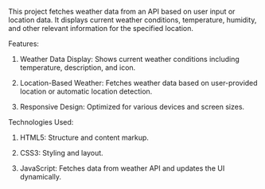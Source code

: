 This project fetches weather data from an API based on user input or location data. It displays current weather conditions, temperature, humidity, and other relevant information for the specified location.

Features:

1. Weather Data Display: Shows current weather conditions including temperature, description, and icon.

2. Location-Based Weather: Fetches weather data based on user-provided location or automatic location detection.

3. Responsive Design: Optimized for various devices and screen sizes.

Technologies Used:

1. HTML5: Structure and content markup.

2. CSS3: Styling and layout.

3. JavaScript: Fetches data from weather API and updates the UI dynamically.
